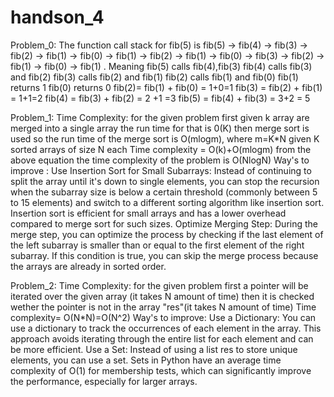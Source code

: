 # handson_4
Problem_0:
The function call stack for fib(5) is fib(5) -> fib(4) -> fib(3) -> fib(2) -> fib(1) -> fib(0) -> fib(1) -> fib(2) -> fib(1) -> fib(0) -> fib(3) -> fib(2) -> fib(1) -> fib(0) -> fib(1) . 
Meaning fib(5) calls fib(4),fib(3)
fib(4) calls fib(3) and fib(2)
fib(3) calls fib(2) and fib(1)
fib(2) calls fib(1) and fib(0)
fib(1) returns 1
fib(0) returns 0
fib(2)= fib(1) + fib(0) = 1+0=1
fib(3) = fib(2) + fib(1) = 1+1=2
fib(4) = fib(3) + fib(2) = 2 +1 =3
fib(5) = fib(4) + fib(3) = 3+2 = 5

Problem_1:
Time Complexity:
for the given problem first given k array are merged into a single array the run time for that is 0(K) then  merge sort is used so the run time of the merge sort is O(mlogm), where m=K*N given K sorted arrays of size N each
Time complexity = O(k)+O(mlogm) 
from the above equation the time complexity of the problem is O(NlogN)
Way's to improve :
Use Insertion Sort for Small Subarrays: Instead of continuing to split the array until it's down to single elements, you can stop the recursion when the subarray size is below a certain threshold (commonly between 5 to 15 elements) and switch to a different sorting algorithm like insertion sort. Insertion sort is efficient for small arrays and has a lower overhead compared to merge sort for such sizes.
Optimize Merging Step: During the merge step, you can optimize the process by checking if the last element of the left subarray is smaller than or equal to the first element of the right subarray. If this condition is true, you can skip the merge process because the arrays are already in sorted order.

Problem_2:
Time Complexity:
for the given problem first a pointer will be iterated over the given array (it takes N amount of time) then it is checked wether the pointer is not in the array "res"(it takes N amount of time)
Time complexity= O(N*N)=O(N^2)
Way's to improve:
Use a Dictionary: You can use a dictionary to track the occurrences of each element in the array. This approach avoids iterating through the entire list for each element and can be more efficient.
Use a Set: Instead of using a list res to store unique elements, you can use a set. Sets in Python have an average time complexity of O(1) for membership tests, which can significantly improve the performance, especially for larger arrays.

